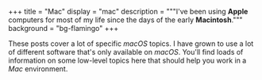 +++
title = "Mac"
display = "mac"
description = """I've been using **Apple** computers for most of my life since
the days of the early **Macintosh**."""
background = "bg-flamingo"
+++

These posts cover a lot of specific *macOS* topics. I have grown to use a lot of
different software that's only available on *macOS*. You'll find loads of
information on some low-level topics here that should help you work in a *Mac*
environment.
